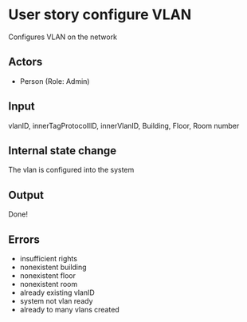 # User story configure VLAN

Configures VLAN on the network

## Actors

* Person (Role: Admin)

## Input

vlanID, innerTagProtocollID, innerVlanID, Building, Floor, Room number

## Internal state change

The vlan is configured into the system

## Output 

Done!

## Errors

* insufficient rights
* nonexistent building
* nonexistent floor
* nonexistent room 
* already existing vlanID
* system not vlan ready
* already to many vlans created